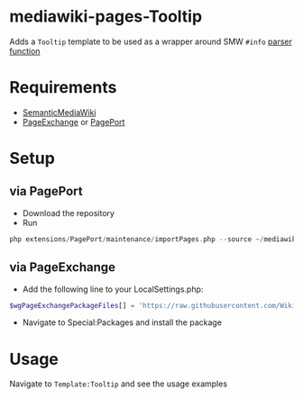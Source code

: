 # mediawiki-pages-Tooltip
Adds a `Tooltip` template to be used as a wrapper around SMW `#info` [parser function](https://www.semantic-mediawiki.org/wiki/Help:Adding_tooltips)

# Requirements
* [SemanticMediaWiki](https://www.semantic-mediawiki.org/wiki/Semantic_MediaWiki)
* [PageExchange](https://www.mediawiki.org/wiki/Extension:Page_Exchange) or [PagePort](https://gerrit.wikimedia.org/r/admin/repos/mediawiki%2Fextensions%2FPagePort)

# Setup

## via PagePort
* Download the repository
* Run
```php
php extensions/PagePort/maintenance/importPages.php --source ~/mediawiki-pages-Tooltip
```

## via PageExchange
* Add the following line to your LocalSettings.php:
```php
$wgPageExchangePackageFiles[] = 'https://raw.githubusercontent.com/WikiTeq/mediawiki-pages-Tooltip/master/page-exchange.json';
```
* Navigate to Special:Packages and install the package

# Usage
Navigate to `Template:Tooltip` and see the usage examples

